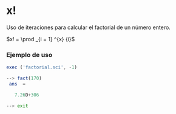 # x!

Uso de iteraciones para calcular el factorial de un número entero.

$x! = \prod _{i = 1} ^{x} {i}$

### Ejemplo de uso

```Octave
exec ('factorial.sci', -1)

--> fact(170)
 ans  =

   7.26D+306

--> exit
```
